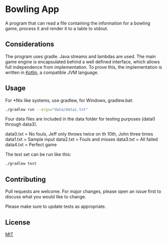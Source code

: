 # Bowling App

A program that can read a file containing the information
for a bowling game, process it and render it to
a table to stdout.

## Considerations
The program uses gradle.
Java streams and lambdas are used.
The main game engine is encapsulated behind
a well defined interface, which allows full independence from
implementation. To prove this, the implementation is written in [Kotlin](https://kotlinlang.org),
a compatible JVM language.

## Usage
For *Nix like systems, use gradlew, for Windows, gradlew.bat:

```bash
./gradlew run --args="data/datai.txt"
```
Four data files are included in the data folder for testing
purposes (data0 through data3).

data0.txt = No fouls, Jeff only throws twice on th 10th, John three times
data1.txt = Sample input
data2.txt = Fouls and misses
data3.txt = All failed
data4.txt = Perfect game

The test set can be run like this:
```bash
./gradlew test
```

## Contributing
Pull requests are welcome. For major changes, please open an issue first to discuss what you would like to change.

Please make sure to update tests as appropriate.

## License
[MIT](https://choosealicense.com/licenses/mit/)